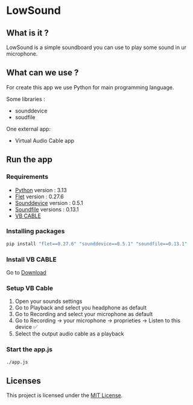 # LowSound

## What is it ?

LowSound is a simple soundboard you can use to play some sound in ur microphone.

## What can we use ?

For create this app we use Python for main programming language.

Some libraries :

-   sounddevice
-   soudfile

One external app:

-   Virtual Audio Cable app

## Run the app

### Requirements

-   [Python](https://www.python.org/downloads/) version : 3.13
-   [Flet](https://flet.dev/) version : 0.27.6
-   [Sounddevice](https://pypi.org/project/sounddevice/) version : 0.5.1
-   [Soundfile](https://pypi.org/project/soundfile/) versions : 0.13.1
-   [VB CABLE](https://vb-audio.com/Cable/)

### Installing packages

```python
pip install "flet==0.27.6" "sounddevice==0.5.1" "soundfile==0.13.1"
```

### Install VB CABLE

Go to [Download](https://vb-audio.com/Cable/)

### Setup VB Cable

1. Open your sounds settings
2. Go to Playback and select you headphone as default
3. Go to Recording and select your microphone as default
4. Go to Recording -> your microphone -> proprieties -> Listen to this device ✅
5. Select the output audio cable as a playback

### Start the app.js

```bash
./app.js
```

## Licenses

This project is licensed under the [MIT License](LICENSE).
